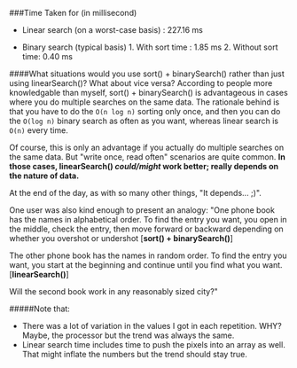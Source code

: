 ###Time Taken for (in millisecond)
* Linear search (on a worst-case basis) : 227.16 ms
      
* Binary search (typical basis)
      1. With sort time   : 1.85 ms
      2. Without sort time: 0.40 ms
      
####What situations would you use sort() + binarySearch() rather than just using linearSearch()? What about vice versa?
According to people more knowledgable than myself, sort() + binarySearch() is advantageous in cases where you do multiple searches on the same data. The rationale behind is that you have to do the `O(n log n)` sorting only once, and then you can do the `O(log n)` binary search as often as you want, whereas linear search is `O(n)` every time.

Of course, this is only an advantage if you actually do multiple searches on the same data. But "write once, read often" scenarios are quite common. **In those cases, linearSearch() *could/might* work better; really depends on the nature of data.**

At the end of the day, as with so many other things, "It depends... ;)". 

One user was also kind enough to present an analogy: 
"One phone book has the names in alphabetical order. To find the entry you want, you open in the middle, check the entry, then move forward or backward depending on whether you overshot or undershot [**sort() + binarySearch()**]

The other phone book has the names in random order. To find the entry you want, you start at the beginning and continue until you find what you want. [**linearSearch()**]

Will the second book work in any reasonably sized city?"

#####Note that: 
* There was a lot of variation in the values I got in each repetition. WHY? Maybe, the processor but the trend was always the same.
* Linear search time includes time to push the pixels into an array as well. That might inflate the numbers but the trend should stay true.

